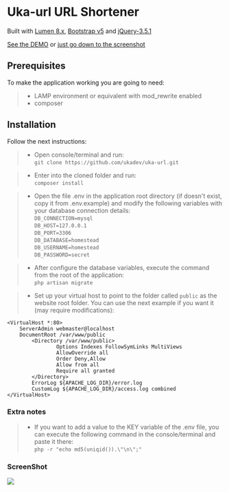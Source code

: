 # Uka-url URL Shortener

Built with [Lumen 8.x](https://lumen.laravel.com), [Bootstrap v5](https://getbootstrap.com/) and [jQuery-3.5.1](https://jquery.com/)

[See the DEMO](http://url.ukadev.com) or [just go down to the screenshot](#screenshot)

## Prerequisites

To make the application working you are going to need:
> - LAMP environment or equivalent with mod_rewrite enabled
> - composer

## Installation

Follow the next instructions:

> - Open console/terminal and run:<br>
    `git clone https://github.com/ukadev/uka-url.git`

> - Enter into the cloned folder and run:<br>
    `composer install`

> - Open the file .env in the application root directory (if doesn't exist, copy it from .env.example) and modify the following variables with your database connection details:<br> 
    `DB_CONNECTION=mysql`<br>
    `DB_HOST=127.0.0.1`<br>
    `DB_PORT=3306`<br>
    `DB_DATABASE=homestead`<br>
    `DB_USERNAME=homestead`<br>
    `DB_PASSWORD=secret`

> - After configure the database variables, execute the command from the root of the application:<br>
    `php artisan migrate`
    
> - Set up your virtual host to point to the folder called `public` as the website root folder. You can use the next example if you want it (may require modifications):

````
<VirtualHost *:80>
    ServerAdmin webmaster@localhost
    DocumentRoot /var/www/public
        <Directory /var/www/public>
                Options Indexes FollowSymLinks MultiViews
                AllowOverride all
                Order Deny,Allow
                Allow from all
                Require all granted
        </Directory>
        ErrorLog ${APACHE_LOG_DIR}/error.log
        CustomLog ${APACHE_LOG_DIR}/access.log combined
</VirtualHost>
````


### Extra notes 

>- If you want to add a value to the KEY variable of the .env file, you can execute the following command in the console/terminal and paste it there:<br>
    `php -r "echo md5(uniqid()).\"\n\";"`

### ScreenShot

![](https://raw.githubusercontent.com/ukadev/ukadev/main/4-0886c916ce7d.gif)
